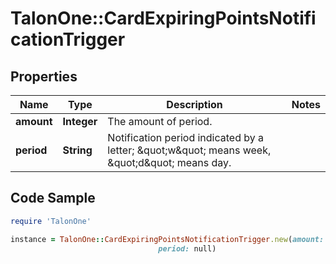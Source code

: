 # TalonOne::CardExpiringPointsNotificationTrigger

## Properties

Name | Type | Description | Notes
------------ | ------------- | ------------- | -------------
**amount** | **Integer** | The amount of period. | 
**period** | **String** | Notification period indicated by a letter; \&quot;w\&quot; means week, \&quot;d\&quot; means day. | 

## Code Sample

```ruby
require 'TalonOne'

instance = TalonOne::CardExpiringPointsNotificationTrigger.new(amount: null,
                                 period: null)
```


